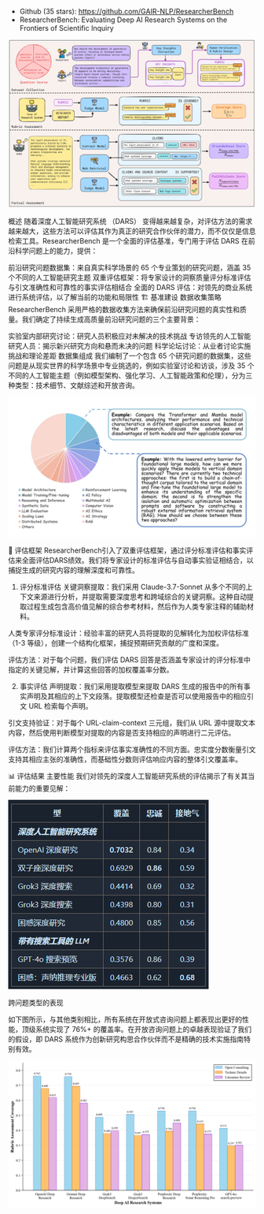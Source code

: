 - Github (35 stars): https://github.com/GAIR-NLP/ResearcherBench
- ResearcherBench: Evaluating Deep AI Research Systems on the Frontiers of Scientific Inquiry

![](.05_research_bench_images/架构.png)

概述
随着深度人工智能研究系统 （DARS） 变得越来越复杂，对评估方法的需求越来越大，这些方法可以评估其作为真正的研究合作伙伴的潜力，而不仅仅是信息检索工具。ResearcherBench 是一个全面的评估基准，专门用于评估 DARS 在前沿科学问题上的能力，提供：

前沿研究问题数据集：来自真实科学场景的 65 个专业策划的研究问题，涵盖 35 个不同的人工智能研究主题
双重评估框架：将专家设计的洞察质量评分标准评估与引文准确性和可靠性的事实评估相结合
全面的 DARS 评估：对领先的商业系统进行系统评估，以了解当前的功能和局限性
🏗️ 基准建设
数据收集策略
ResearcherBench 采用严格的数据收集方法来确保前沿研究问题的真实性和质量。我们确定了持续生成高质量前沿研究问题的三个主要背景：

实验室内部研究讨论：研究人员积极应对未解决的技术挑战
专访领先的人工智能研究人员：揭示新兴研究方向和悬而未决的问题
科学论坛讨论：从业者讨论实施挑战和理论差距
数据集组成
我们编制了一个包含 65 个研究问题的数据集，这些问题是从现实世界的科学场景中专业挑选的，例如实验室讨论和访谈，涉及 35 个不同的人工智能主题（例如模型架构、强化学习、人工智能政策和伦理），分为三种类型：技术细节、文献综述和开放咨询。

![](.05_research_bench_images/数据分布.png)


🔬 评估框架
ResearcherBench引入了双重评估框架，通过评分标准评估和事实评估来全面评估DARS绩效。我们将专家设计的标准评估与自动事实验证相结合，以捕捉生成的研究内容的理解深度和可靠性。

1. 评分标准评估
关键洞察提取：我们采用 Claude-3.7-Sonnet 从多个不同的上下文来源进行分析，并提取需要深度思考和跨域综合的关键洞察。这种自动提取过程生成包含高价值见解的综合参考材料，然后作为人类专家注释的辅助材料。

人类专家评分标准设计：经验丰富的研究人员将提取的见解转化为加权评估标准（1-3 等级），创建一个结构化框架，捕捉预期研究贡献的广度和深度。

评估方法：对于每个问题，我们评估 DARS 回答是否涵盖专家设计的评分标准中指定的关键见解，并计算这些回答的加权覆盖率分数。

2. 事实评估
声明提取：我们采用提取模型来提取 DARS 生成的报告中的所有事实声明及其相应的上下文段落。提取模型还检查是否可以使用报告中的相应引文 URL 检索每个声明。

引文支持验证：对于每个 URL-claim-context 三元组，我们从 URL 源中提取文本内容，然后使用判断模型对提取的内容是否支持相应的声明进行二元评估。

评估方法：我们计算两个指标来评估事实准确性的不同方面。忠实度分数衡量引文支持其相应主张的准确性，而基础性分数则评估响应内容的整体引文覆盖率。

📊 评估结果
主要性能
我们对领先的深度人工智能研究系统的评估揭示了有关其当前能力的重要见解：

![](.05_research_bench_images/性能.png)

跨问题类型的表现

如下图所示，与其他类别相比，所有系统在开放式咨询问题上都表现出更好的性能，顶级系统实现了 76%+ 的覆盖率。在开放咨询问题上的卓越表现验证了我们的假设，即 DARS 系统作为创新研究构思合作伙伴而不是精确的技术实施指南特别有效。

![](.05_research_bench_images/结果.png)
